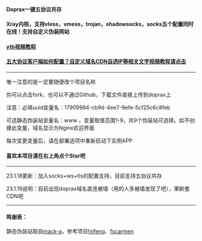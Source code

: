 #### Doprax一键五协议共存

#### Xray内核，支持vless，vmess，trojan，shadowsocks，socks五个配置同时在线！支持自定义伪装网站

#### [ytb视频教程](https://youtu.be/QsOGzuJ20oM)

#### [五大协议客户端如何配置？自定义域名CDN自选IP等相关文字视频教程请点击](https://ygkkk.blogspot.com/2023/01/doprax-xray-v2ray-cdn.html)

------------------------

唯一注意的是一定要随便改个项目名称

你可以点击fork、也可以不通过Github，下载文件直接上传到doprax上

注意：必填uuid变量名：17909984-cb9d-4ee7-9efe-5cf25c6c8feb

可选静态伪装站变量名：www ，变量取值范围1-9，共9个伪装站可选择。如不创建此变量，域名显示为Nginx欢迎界面

每次变更变量后，请在部署选项中重新启动下实例APP

#### 喜欢本项目请在右上角点个Star吧

------------------------------------------------------------

23.1.18更新：加入socks+ws+tls的配置支持，目前支持五协议共存

23.1.19说明：目前出现doprax域名直连被墙（用的人多被墙发现了吧），果断套CDN吧

---------------------------------------------------------------------------------------

#### 鸣谢表：
静态伪装站取自[mack-a](https://github.com/mack-a/v2ray-agent)，参考项目[hiifeng](https://github.com/hiifeng/V2ray-for-Doprax)、[fscarmen](https://github.com/fscarmen2/V2-for-Doprax)


